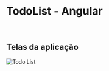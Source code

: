 # TodoList - Angular

<br />

## Telas da aplicação

<img src="./assets/screenshots/screen-1.png" alt="Todo List" />
